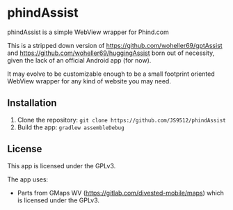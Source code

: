 # phindAssist

phindAssist is a simple WebView wrapper for Phind.com

This is a stripped down version of https://github.com/woheller69/gptAssist and https://github.com/woheller69/huggingAssist born out of necessity, given the lack of an official Android app (for now).

It may evolve to be customizable enough to be a small footprint oriented WebView wrapper for any kind of website you may need.


## Installation

1. Clone the repository: `git clone https://github.com/JS9512/phindAssist`
2. Build the app: `gradlew assembleDebug`


## License

This app is licensed under the GPLv3.

The app uses:
- Parts from GMaps WV (https://gitlab.com/divested-mobile/maps) which is licensed under the GPLv3.
